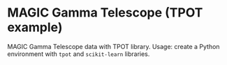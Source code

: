 # MAGIC Gamma Telescope (TPOT example)
MAGIC Gamma Telescope data with TPOT library. 
Usage: create a Python environment with `tpot` and `scikit-learn` libraries.
